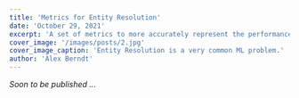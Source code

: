 ```yaml
---
title: 'Metrics for Entity Resolution'
date: 'October 29, 2021'
excerpt: 'A set of metrics to more accurately represent the performance of entity resolution algorithms.'
cover_image: '/images/posts/2.jpg'
cover_image_caption: 'Entity Resolution is a very common ML problem.'
author: 'Alex Berndt'
---
```



*Soon to be published ...*

<!-- # Introduction to Entity Resolution

Entity resolution (ER) involves the identification of data-points referring to
  the same item.
A typical example is the merging of two databases detailing the same
  information.
See [[1]](https://www.districtdatalabs.com/basics-of-entity-resolution) 
  for a more detailed problem definition.
For the academically inclined, refer to [[2]](https://arxiv.org/abs/1905.06397).

In order to explain why the standard metrics such as accuracy, recall and precision
  are not applicable, we need to consider 

![er-diagram](/images/posts/entity_resolution/er_diagram.png)

A typical approach for entity resolution, as proposed in
  [3](), involves considering 

![er-diagram-ml](/images/posts/entity_resolution/er_diagram_ml_inside.png)

# Why Existing Metrics Are Not Representative

The _objective_ of metrics is to quantify the quality
  of an algorithm's prediction compared to a ground truth.




# Newly Proposed Metrics



# References

1. _https://www.districtdatalabs.com/basics-of-entity-resolution_
2. "End-to-End Entity Resolution for Big Data: A Survey" by Chrisophidis et al. 2019. -->
